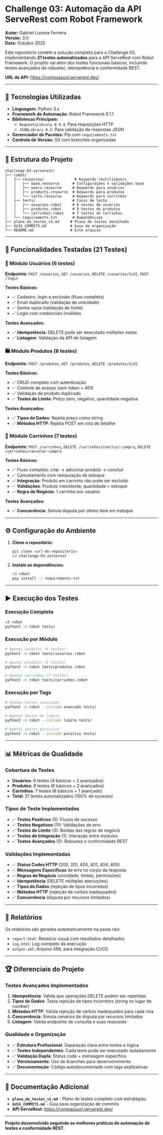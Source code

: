 # Challenge 03: Automação da API ServeRest com Robot Framework

**Autor:** Gabriel Lucena Ferreira  
**Versão:** 3.0  
**Data:** Outubro 2025

Este repositório contém a solução completa para o Challenge 03, implementando **21 testes automatizados** para a API ServeRest com Robot Framework. O projeto vai além dos testes funcionais básicos, incluindo testes avançados de robustez, idempotência e conformidade REST.

**URL da API:** https://compassuol.serverest.dev/

---

## 🚀 Tecnologias Utilizadas

* **Linguagem:** Python 3.x
* **Framework de Automação:** Robot Framework 6.1.1
* **Bibliotecas Principais:**
    * `RequestsLibrary 0.9.4`: Para requisições HTTP
    * `JSONLibrary 0.5`: Para validação de respostas JSON
* **Gerenciador de Pacotes:** Pip com `requirements.txt`
* **Controle de Versão:** Git com branches organizadas

---

## 📂 Estrutura do Projeto

```
challenge-03-serverest/
├── robot/
│   ├── resources/              # Keywords reutilizáveis
│   │   ├── base.resource      # Configurações e validações base
│   │   ├── users.resource     # Keywords para usuários
│   │   ├── products.resource  # Keywords para produtos
│   │   └── carts.resource     # Keywords para carrinhos
│   ├── tests/                 # Casos de teste
│   │   ├── usuarios.robot     # 6 testes de usuários
│   │   ├── produtos.robot     # 8 testes de produtos
│   │   └── carrinhos.robot    # 7 testes de carrinhos
│   └── requirements.txt       # Dependências
├── plano_de_testes_v2.md     # Plano de testes detalhado
├── GUIA_COMMITS.md           # Guia de organização
└── README.md                 # Este arquivo
```

---

## 🎯 Funcionalidades Testadas (21 Testes)

### 👤 Módulo Usuários (6 testes)
**Endpoints:** `POST /usuarios`, `GET /usuarios`, `DELETE /usuarios/{id}`, `POST /login`

**Testes Básicos:**
- ✅ Cadastro, login e exclusão (fluxo completo)
- ✅ Email duplicado (validação de unicidade)
- ✅ Senha vazia (validação de limite)
- ✅ Login com credenciais inválidas

**Testes Avançados:**
- ✅ **Idempotência**: DELETE pode ser executado múltiplas vezes
- ✅ **Listagem**: Validação da API de listagem

### 🛍️ Módulo Produtos (8 testes)
**Endpoints:** `POST /produtos`, `GET /produtos`, `DELETE /produtos/{id}`

**Testes Básicos:**
- ✅ CRUD completo com autenticação
- ✅ Controle de acesso (sem token = 401)
- ✅ Validação de produto duplicado
- ✅ **Testes de Limite**: Preço zero, negativo, quantidade negativa

**Testes Avançados:**
- ✅ **Tipos de Dados**: Rejeita preço como string
- ✅ **Métodos HTTP**: Rejeita POST em rota de detalhe

### 🛒 Módulo Carrinhos (7 testes)
**Endpoints:** `POST /carrinhos`, `DELETE /carrinhos/concluir-compra`, `DELETE /carrinhos/cancelar-compra`

**Testes Básicos:**
- ✅ Fluxo completo: criar → adicionar produto → concluir
- ✅ Cancelamento com restauração de estoque
- ✅ **Integração**: Produto em carrinho não pode ser excluído
- ✅ **Validações**: Produto inexistente, quantidade > estoque
- ✅ **Regra de Negócio**: 1 carrinho por usuário

**Testes Avançados:**
- ✅ **Concorrência**: Simula disputa por último item em estoque

---

## ⚙️ Configuração do Ambiente

1. **Clone o repositório:**
   ```bash
   git clone <url-do-repositorio>
   cd challenge-03-serverest
   ```

2. **Instale as dependências:**
   ```bash
   cd robot
   pip install -r requirements.txt
   ```

---

## ▶️ Execução dos Testes

### Execução Completa
```bash
cd robot
python3 -m robot tests/
```

### Execução por Módulo
```bash
# Apenas usuários (6 testes)
python3 -m robot tests/usuarios.robot

# Apenas produtos (8 testes)  
python3 -m robot tests/produtos.robot

# Apenas carrinhos (7 testes)
python3 -m robot tests/carrinhos.robot
```

### Execução por Tags
```bash
# Apenas testes avançados
python3 -m robot --include avancado tests/

# Apenas testes de limite
python3 -m robot --include limite tests/

# Apenas testes positivos
python3 -m robot --include positivo tests/
```

---

## 📊 Métricas de Qualidade

### Cobertura de Testes
- **Usuários**: 6 testes (4 básicos + 2 avançados)
- **Produtos**: 8 testes (6 básicos + 2 avançados)
- **Carrinhos**: 7 testes (6 básicos + 1 avançado)
- **Total**: 21 testes automatizados (100% de sucesso)

### Tipos de Teste Implementados
- ✅ **Testes Positivos** (5): Fluxos de sucesso
- ✅ **Testes Negativos** (11): Validações de erro
- ✅ **Testes de Limite** (3): Bordas das regras de negócio
- ✅ **Testes de Integração** (1): Interação entre módulos
- ✅ **Testes Avançados** (5): Robustez e conformidade REST

### Validações Implementadas
- ✅ **Status Codes HTTP** (200, 201, 400, 401, 404, 405)
- ✅ **Mensagens Específicas** de erro no corpo da resposta
- ✅ **Regras de Negócio** (unicidade, limites, permissões)
- ✅ **Idempotência** (DELETE múltiplas execuções)
- ✅ **Tipos de Dados** (rejeição de tipos incorretos)
- ✅ **Métodos HTTP** (rejeição de verbos inadequados)
- ✅ **Concorrência** (disputa por recursos limitados)

---

## 📄 Relatórios

Os relatórios são gerados automaticamente na pasta raiz:

* `report.html`: Relatório visual com resultados detalhados
* `log.html`: Log completo da execução
* `output.xml`: Arquivo XML para integração CI/CD

---

## 🏆 Diferenciais do Projeto

### Testes Avançados Implementados
1. **Idempotência**: Valida que operações DELETE podem ser repetidas
2. **Tipos de Dados**: Testa rejeição de tipos incorretos (string no lugar de number)
3. **Métodos HTTP**: Valida rejeição de verbos inadequados para cada rota
4. **Concorrência**: Simula cenários de disputa por recursos limitados
5. **Listagem**: Valida endpoints de consulta e suas respostas

### Qualidade e Organização
- ✅ **Estrutura Profissional**: Separação clara entre testes e lógica
- ✅ **Testes Independentes**: Cada teste pode ser executado isoladamente
- ✅ **Validação Dupla**: Status code + mensagem específica
- ✅ **Versionamento**: Uso de branches para desenvolvimento
- ✅ **Documentação**: Código autodocumentado com tags explicativas

---

## 📝 Documentação Adicional

- **`plano_de_testes_v2.md`** - Plano de testes completo com estratégias
- **`GUIA_COMMITS.md`** - Guia para organização de commits
- **API ServeRest**: https://compassuol.serverest.dev/

---

**Projeto desenvolvido seguindo as melhores práticas de automação de testes e conformidade REST.**